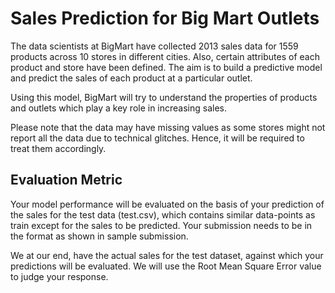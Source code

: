 # Sales Prediction for Big Mart Outlets

The data scientists at BigMart have collected 2013 sales data for 1559 products across 10 stores in different cities. Also, certain attributes of each product and store have been defined. The aim is to build a predictive model and predict the sales of each product at a particular outlet.

Using this model, BigMart will try to understand the properties of products and outlets which play a key role in increasing sales.

Please note that the data may have missing values as some stores might not report all the data due to technical glitches. Hence, it will be required to treat them accordingly. 
 
## Evaluation Metric

Your model performance will be evaluated on the basis of your prediction of the sales for the test data (test.csv), which contains similar data-points as train except for the sales to be predicted. Your submission needs to be in the format as shown in sample submission.

We at our end, have the actual sales for the test dataset, against which your predictions will be evaluated. We will use the Root Mean Square Error value to judge your response.